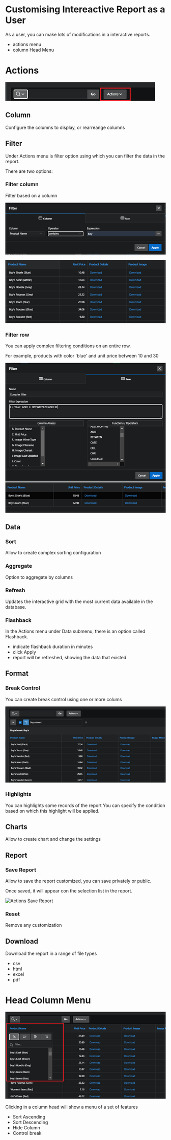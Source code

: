 # Customising Intereactive Report as a User

As a user, you can make lots of modifications in a interactive reports.

- actions menu
- column Head Menu

# Actions

![Interactive Report Actions](images/interactive_report_actions.png)

## Column

Configure the columns to display, or rearreange columns

## Filter

Under Actions menu is filter option using which you can filter the data in the report.

There are two options:

### Filter column

Filter based on a column

![Interactive Report Filter Column](images/interactive_report_filter_column.png)

![Interactive Report Filter Column Result](images/interactive_report_filter_column_result.png)

### Filter row

You can apply complex filtering conditions on an entire row.

For example, products with color 'blue' and unit price between 10 and 30

![Interactive Report Filter Row](images/interactive_report_filter_row.png)
![Interactive Report Filter Row Result](images/interactive_report_filter_row_result.png)

## Data

### Sort

Allow to create complex sorting configuration

### Aggregate

Option to aggregate by columns

### Refresh

Updates the interactive grid with the most current data available in the database.

### Flashback

In the Actions menu under Data submenu, there is an option called Flashback.

- indicate flashback duration in minutes
- click Apply
- report will be refreshed, showing the data that existed

## Format

### Break Control

You can create break control using one or more colums

![Interactive Report Break Control](images/interactive_report_actions_break.png)

### Highlights

You can highlights some records of the report You can specify the condition based on which this highlight will be applied.

## Charts

Allow to create chart and change the settings

## Report

### Save Report

Allow to save the report customized, you can save privately or public.

Once saved, it will appear con the selection list in the report.

![Actions Save Report](images/interactive_grid_actions_save.png)

### Reset

Remove any customization

## Download

Download the report in a range of file types

- csv
- html
- excel
- pdf

# Head Column Menu

![Head Column Menu](images/interactive_report_column_head_menu.png)

Clicking in a column head will show a menu of a set of features

- Sort Ascending
- Sort Descending
- Hide Column
- Control break
